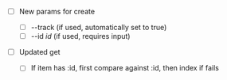 - [ ] New params for create

  - [ ] --track (if used, automatically set to true)
  - [ ] --id _id_ (if used, requires input)

- [ ] Updated get
  - [ ] If item has :id, first compare against :id, then index if fails
